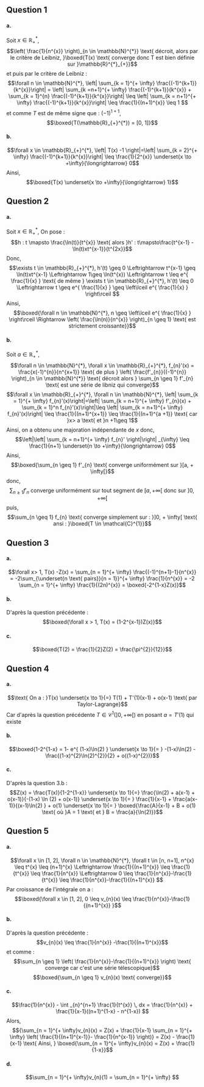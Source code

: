 ## Question 1
#### a.
Soit $x \in \mathbb{R}_{+}^{*}$, 
$$\left( \frac{1}{n^{x}} \right)_{n \in \mathbb{N}^{*}} \text{ décroit, alors par le critère de Leibniz, }\boxed{T(x) \text{ converge donc T est bien définie sur }\mathbb{R}^{*}_{+}}$$
et puis par le critère de Leibniz : 
$$\forall n \in \mathbb{N}^{*}, \left| \sum_{k = 1}^{+ \infty} \frac{(-1)^{k+1}}{k^{x}}\right| =  \left| \sum_{k =n+1}^{+ \infty} \frac{(-1)^{k+1}}{k^{x}} + \sum_{k = 1}^{n} \frac{(-1)^{k+1}}{k^{x}}\right| \leq \left| \sum_{k  = n+1}^{+ \infty} \frac{(-1)^{k+1}}{k^{x}}\right| \leq \frac{1}{(n+1)^{x}} \leq  1   $$
et comme $T$ est de même signe que : $(-1)^{1+1}$,
$$\boxed{T(\mathbb{R}_{+}^{*}) = [0, 1]}$$

#### b.
$$\forall x \in \mathbb{R}_{+}^{*}, \left| T(x) -1 \right|=\left| \sum_{k = 2}^{+ \infty} \frac{(-1)^{k+1}}{k^{x}}\right| \leq \frac{1}{2^{x}} \underset{x \to +\infty}{\longrightarrow} 0$$
Ainsi, 
$$\boxed{T(x) \underset{x \to +\infty}{\longrightarrow} 1}$$

## Question 2
#### a.
Soit $x \in \mathbb{R}_{+}^{*}$, 
On pose : 
$$h : t \mapsto \frac{\ln(t)}{t^{x}} \text{ alors }h' : t\mapsto\frac{t^{x-1} - \ln(t)xt^{x-1}}{t^{2x}}$$
Donc, 
$$\exists t \in \mathbb{R}_{+}^{*}, h'(t) \geq 0 \Leftrightarrow t^{x-1} \geq \ln(t)xt^{x-1} \Leftrightarrow 1\geq \ln(t^{x}) \Leftrightarrow t \leq e^{ \frac{1}{x} } \text{ de même } \exists t \in \mathbb{R}_{+}^{*}, h'(t) \leq 0 \Leftrightarrow t \geq e^{ \frac{1}{x} } \geq \left\lceil e^{ \frac{1}{x} } \right\rceil $$
Ainsi,
$$\boxed{\forall n \in \mathbb{N}^{*}, n \geq \left\lceil e^{ \frac{1}{x} } \right\rceil  \Rightarrow \left( \frac{\ln(n)}{n^{x}} \right)_{n \geq 1} \text{ est strictement croissante}}$$

#### b.
Soit $a \in \mathbb{R}_{+}^{*}$, 
$$\forall n \in \mathbb{N}^{*}, \forall x \in \mathbb{R}_{+}^{*}, f_{n}'(x)  = \frac{x(-1)^{n}}{n^{x+1}} \text{ de plus } \left( \frac{f'_{n}}{(-1)^{n}} \right)_{n \in \mathbb{N}^{*}} \text{ décroit alors } \sum_{n \geq 1} f'_{n} \text{ est une série de libniz qui converge}$$
$$\forall x \in \mathbb{R}_{+}^{*}, \forall n \in \mathbb{N}^{*}, \left| \sum_{k = 1}^{+ \infty} f_{n}'(x)\right|=\left| \sum_{k = n+1}^{+ \infty} f'_{n}(x) + \sum_{k = 1}^n f_{n}'(x)\right|\leq \left| \sum_{k = n+1}^{+ \infty} f_{n}'(x)\right| \leq \frac{1}{(n+1)^{x+1}} \leq \frac{1}{(n+1)^{a +1}} \text{ car }x> a \text{ et }n +1\geq 1$$
Ainsi, on a obtenu une majoration indépendante de $x$ donc, 
$$\left|\left| \sum_{k = n+1}^{+ \infty} f_{n}' \right|\right| _{\infty} \leq \frac{1}{n+1} \underset{n \to +\infty}{\longrightarrow} 0$$
Ainsi, 
$$\boxed{\sum_{n \geq 1} f'_{n} \text{ converge uniformément sur }[a,  + \infty[}$$
donc, 
$$\sum_{n \geq 1} f'_{n} \text{ converge uniformément sur tout segment de }[a, + \infty[ \text{ donc sur } ]0, + \infty[ $$
puis, 
$$\sum_{n \geq 1} f_{n} \text{ converge simplement sur : }]0, + \infty[  \text{ ansi : }\boxed{T \in \mathcal{C}^{1}}$$


## Question 3
#### a.
$$\forall x> 1, T(x) -Z(x) = \sum_{n = 1}^{+ \infty} \frac{(-1)^{n+1}-1}{n^{x}} = -2\sum_{\underset{n \text{ pairs}}{n = 1}}^{+ \infty} \frac{1}{n^{x}} = -2 \sum_{n = 1}^{+ \infty} \frac{1}{(2n)^{x}} = \boxed{-2^{1-x}Z(x)}$$

#### b.
D'après la question précédente : 
$$\boxed{\forall x > 1, T(x) = (1-2^{x-1})Z(x)}$$

#### c.
$$\boxed{T(2) = \frac{1}{2}Z(2) = \frac{\pi^{2}}{12}}$$

## Question 4
#### a.
$$\text{ On a : }T(x) \underset{x \to 1}{=} T(1) + T'(1)(x-1) + o(x-1) \text{ par Taylor-Lagrange}$$
Car d'après la question précédente $T \in \mathcal{C}^{1}(]0, +\infty[)$ en posant $a = T'(1)$ qui existe

#### b.
$$\boxed{1-2^{1-x} = 1- e^{ (1-x)\ln(2) }  \underset{x \to 1}{= }  -(1-x)\ln(2) - \frac{(1-x)^{2}\ln(2)^{2}}{2} + o((1-x)^{2})}$$

#### c.
D'après la question 3.b :
$$Z(x) = \frac{T(x)}{1-2^{1-x}}  \underset{x \to 1}{=}  \frac{\ln(2) + a(x-1) + o(x-1)}{-(1-x) \ln (2) + o(x-1)}  \underset{x \to 1}{= } \frac{1}{x-1} + \frac{a(x-1)}{(x-1)\ln(2) } + o(1) \underset{x \to 1}{= } \boxed{\frac{A}{x-1} + B + o(1) \text{ où }A = 1 \text{ et } B = \frac{a}{\ln(2)}}$$


## Question 5
#### a.
$$\forall x \in [1, 2], \forall n \in \mathbb{N}^{*}, \forall t \in [n, n+1], n^{x} \leq t^{x} \leq (n+1)^{x} \Leftrightarrow \frac{1}{(n+1)^{x}} \leq \frac{1}{t^{x}} \leq \frac{1}{n^{x}} \Leftrightarrow 0 \leq \frac{1}{n^{x}}-\frac{1}{t^{x}} \leq \frac{1}{n^{x}}-\frac{1}{(n+1)^{x}} $$
Par croissance de l'intégrale on a : 
$$\boxed{\forall x \in [1, 2], 0 \leq v_{n}(x) \leq \frac{1}{n^{x}}-\frac{1}{(n+1)^{x}} }$$

#### b.
D'après la question précédente : 
$$v_{n}(x) \leq \frac{1}{n^{x}} -\frac{1}{(n+1)^{x}}$$
et comme : 
$$\sum_{n \geq 1} \left( \frac{1}{n^{x}}-\frac{1}{(n+1)^{x}} \right) \text{ converge car c'est une série télescopique}$$
$$\boxed{\sum_{n \geq 1} v_{n}(x) \text{ converge}}$$

#### c.
$$\frac{1}{n^{x}} - \int _{n}^{n+1} \frac{1}{t^{x}} \, dx  = \frac{1}{n^{x}} +  \frac{1}{x-1}((n+1)^{1-x} - n^{1-x}) $$
Alors,
$${\sum_{n = 1}^{+ \infty}v_{n}(x) = Z(x) + \frac{1}{x-1} \sum_{n = 1}^{+ \infty} \left( \frac{1}{(n+1)^{x-1}}- \frac{1}{n^{x-1}} \right)} = Z(x) - \frac{1}{x-1} \text{ Ainsi, } \boxed{\sum_{n = 1}^{+ \infty}v_{n}(x) = Z(x) + \frac{1}{1-x}}$$

#### d.
$$\sum_{n = 1}^{+ \infty}v_{n}(1) = \sum_{n = 1}^{+ \infty} $$